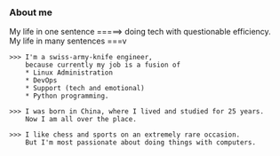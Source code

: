 ### About me
My life in one sentence =====> doing tech with questionable efficiency.  
My life in many sentences ===v

```
>>> I'm a swiss-army-knife engineer, 
    because currently my job is a fusion of 
    * Linux Administration
    * DevOps
    * Support (tech and emotional)
    * Python programming.

>>> I was born in China, where I lived and studied for 25 years. 
    Now I am all over the place.

>>> I like chess and sports on an extremely rare occasion.
    But I'm most passionate about doing things with computers.
```
